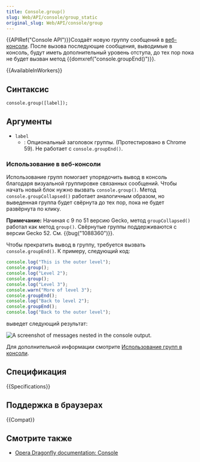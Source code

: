 ```yaml
---
title: Console.group()
slug: Web/API/console/group_static
original_slug: Web/API/console/group
---
```


{{APIRef("Console API")}}Создаёт новую группу сообщений в [веб-консоли](/ru/docs/Tools/Web_Console). После вызова последующие сообщения, выводимые в консоль, будут иметь дополнительный уровень отступа, до тех пор пока не будет вызван метод {{domxref("console.groupEnd()")}}.

{{AvailableInWorkers}}

## Синтаксис

```
console.group([label]);
```

## Аргументы

- `label`
  - : Опциональный заголовок группы. (Протестировано в Chrome 59). Не работает с `console.groupEnd()`.

### Использование в веб-консоли

Использование групп помогает упорядочить вывод в консоль благодаря визуальной группировке связанных сообщений. Чтобы начать новый блок нужно вызвать `console.group()`. Метод `console.groupCollapsed()` работает аналогичным образом, но выведенная группа будет свёрнута до тех пор, пока не будет развёрнута по клику.

**Примечание:** Начиная с 9 по 51 версию Gecko, метод `groupCollapsed()` работал как метод `group()`. Свёрнутые группы поддерживаются с версии Gecko 52. См. {{bug("1088360")}}.

Чтобы прекратить вывод в группу, требуется вызвать `console.groupEnd()`. К примеру, следующий код:

```js
console.log("This is the outer level");
console.group();
console.log("Level 2");
console.group();
console.log("Level 3");
console.warn("More of level 3");
console.groupEnd();
console.log("Back to level 2");
console.groupEnd();
console.log("Back to the outer level");
```

выведет следующий результат:

![A screenshot of messages nested in the console output.](/@api/deki/files/6082/=nesting.png)

Для дополнительной информации смотрите [Использование групп в консоли](/ru/docs/Web/API/console#Using_groups_in_the_console).

## Спецификация

{{Specifications}}

## Поддержка в браузерах

{{Compat}}

## Смотрите также

- [Opera Dragonfly documentation: Console](http://www.opera.com/dragonfly/documentation/console/)
